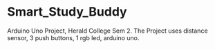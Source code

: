 # Smart_Study_Buddy
Arduino Uno Project, Herald College Sem 2. The Project uses distance sensor, 3 push buttons, 1 rgb led, arduino uno.
